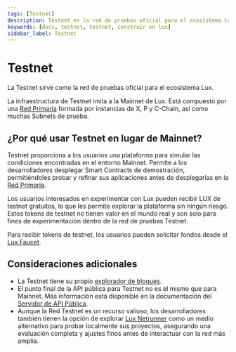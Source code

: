 ```yaml
---
tags: [Testnet]
description: Testnet es la red de pruebas oficial para el ecosistema Lux.
keywords: [docs, testnet, testnet, construir en lux]
sidebar_label: Testnet
---
```


# Testnet

La Testnet sirve como la red de pruebas oficial para el ecosistema Lux.

La infraestructura de Testnet imita a la Mainnet de Lux. Está compuesto por una
[Red Primaria](/learn/lux/platform.md) formada por instancias de X, P y C-Chain,
así como muchas Subnets de prueba.

## ¿Por qué usar Testnet en lugar de Mainnet?

Testnet proporciona a los usuarios una plataforma para simular las condiciones encontradas en el entorno Mainnet.
Permite a los desarrolladores desplegar Smart Contracts de demostración, permitiéndoles probar y refinar sus aplicaciones
antes de desplegarlas en la [Red Primaria](/learn/lux/platform.md).

Los usuarios interesados en experimentar con Lux pueden recibir LUX de testnet gratuitos, lo que les permite
explorar la plataforma sin ningún riesgo. Estos tokens de testnet no tienen valor en el mundo real y son
solo para fines de experimentación dentro de la red de pruebas Testnet.

Para recibir tokens de testnet, los usuarios pueden solicitar fondos desde el
[Lux Faucet](/build/dapp/smart-contracts/get-funds-faucet.md).

## Consideraciones adicionales

- La Testnet tiene su propio [explorador de bloques](https://subnets-test.lux.network/).
- El punto final de la API pública para Testnet no es el mismo que para Mainnet. Más información está disponible en la
  documentación del [Servidor de API Pública](/tooling/rpc-providers.md).
- Aunque la Red Testnet es un recurso valioso, los desarrolladores también tienen la opción de explorar
  [Lux Netrunner](https://docs.lux.network/quickstart/tools-list#netrunner-anr)
  como un medio alternativo para probar localmente sus proyectos, asegurando una evaluación completa y
  ajustes finos antes de interactuar con la red más amplia.
